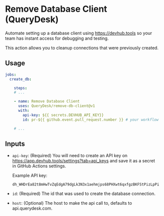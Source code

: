 # Remove Database Client (QueryDesk)

Automate setting up a database client using https://devhub.tools so your
team has instant access for debugging and testing.

This action allows you to cleanup connections that were previously created.

## Usage

```yaml
jobs:
  create_db:

    steps:
    # ...

    - name: Remove Database Client
      uses: QueryDesk/remove-db-client@v1
      with:
        api-key: ${{ secrets.DEVHUB_API_KEY}}
        id: pr-${{ github.event.pull_request.number }} # your workflow trigger must be `pull_request` for this to work and must match the id passed on create

    # ...
```

## Inputs

-   `api-key`: (Required) You will need to create an API key on
    https://app.devhub.tools/settings?tab=api_keys and save it as a secret in GitHub
    Actions settings.

    Example API key:

    ```text
    dh_WHDrEa82t8mHwTvZqEdgA79dgLk3N3x1aehmjps68PHXwt6qxfgzBKFStPizLpPij3BM1cnfgtGcYipt5ZJUeV
    ```

-   `id`: (Required) The id that was used to create the database connection.

-   `host`: (Optional) The host to make the api call to, defaults to api.querydesk.com.
